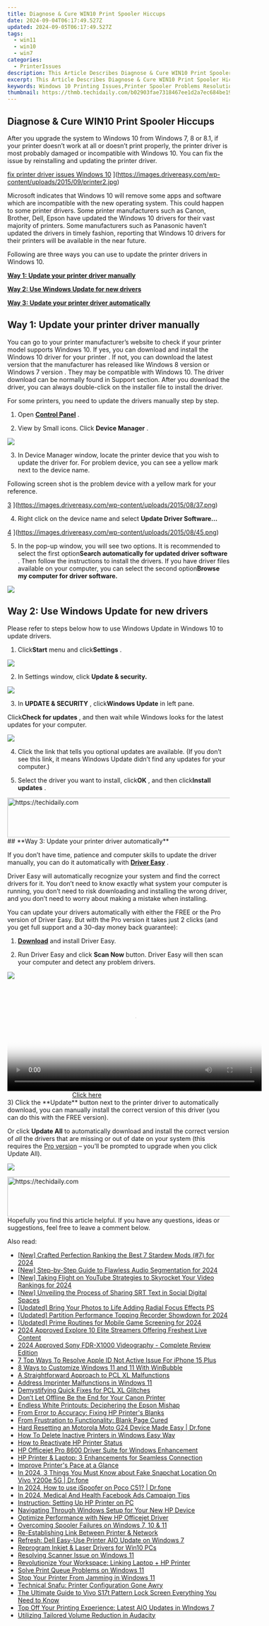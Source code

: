 ```yaml
---
title: Diagnose & Cure WIN10 Print Spooler Hiccups
date: 2024-09-04T06:17:49.527Z
updated: 2024-09-05T06:17:49.527Z
tags:
  - win11
  - win10
  - win7
categories:
  - PrinterIssues
description: This Article Describes Diagnose & Cure WIN10 Print Spooler Hiccups
excerpt: This Article Describes Diagnose & Cure WIN10 Print Spooler Hiccups
keywords: Windows 10 Printing Issues,Printer Spooler Problems Resolution,WIN10 Print Spooler Error Diagnosis,Fixing Print Driver Conflicts,Solve Print Server Malfunctions,Troubleshoot Printer Spooler Crashes,Preventing Windows 10 Printing Errors
thumbnail: https://thmb.techidaily.com/b02903fae7318467ee1d2a7ec684be197bec9e28a2f1680afb2687afaf4dfa29.jpg
---
```


## Diagnose & Cure WIN10 Print Spooler Hiccups

 After you upgrade the system to Windows 10 from Windows 7, 8 or 8.1, if your printer doesn’t work at all or doesn’t print properly, the printer driver is most probably damaged or incompatible with Windows 10\. You can fix the issue by reinstalling and updating the printer driver.

[fix printer driver issues Windows 10](https://images.drivereasy.com/wp-content/uploads/2015/09/printer2-300x236.jpg) ](https://images.drivereasy.com/wp-content/uploads/2015/09/printer2.jpg)

 Microsoft indicates that Windows 10 will remove some apps and software which are incompatible with the new operating system. This could happen to some printer drivers. Some printer manufacturers such as Canon, Brother, Dell, Epson have updated the Windows 10 drivers for their vast majority of printers. Some manufacturers such as Panasonic haven’t updated the drivers in timely fashion, reporting that Windows 10 drivers for their printers will be available in the near future.

 Following are three ways you can use to update the printer drivers in Windows 10.

**[Way 1: Update your printer driver manually](#way1)**

**[Way 2: Use Windows Update for new drivers](#way2)**

**[Way 3: Update your printer driver automatically](#way3)**

## **Way 1: Update your printer driver manually**

 You can go to your printer manufacturer’s website to check if your printer model supports Windows 10\. If yes, you can download and install the Windows 10 driver for your printer  . If not, you can download the latest version that the manufacturer has released like Windows 8 version or Windows 7 version  . They may be compatible with Windows 10\.  The driver download can be normally found in Support section. After you download the driver, you can always double-click on the installer file to install the driver.

For some printers, you need to update the drivers manually step by step.

 1) Open [**Control Panel**](https://tools.techidaily.com/drivereasy/download/) .

 2) View by Small icons. Click **Device Manager** .

![](https://images.drivereasy.com/wp-content/uploads/2017/07/img_597056d6e290b.jpg)

 3) In Device Manager window, locate the printer device that you wish to update the driver for. For problem device, you can see a yellow mark next to the device name.

 Following screen shot is the problem device with a yellow mark for your reference.

[3](https://images.drivereasy.com/wp-content/uploads/2015/08/37.png) ](https://images.drivereasy.com/wp-content/uploads/2015/08/37.png)

 4) Right click on the device name and select **Update Driver Software…**

[4](https://images.drivereasy.com/wp-content/uploads/2015/08/45.png) ](https://images.drivereasy.com/wp-content/uploads/2015/08/45.png)

 5) In the pop-up window, you will see two options. It is recommended to select the first option**Search automatically for updated driver software** . Then follow the instructions to install the drivers. If you have driver files available on your computer, you can select the second option**Browse my computer for driver software.**

![](https://images.drivereasy.com/wp-content/uploads/2017/07/img_5970573577e43.png)

## **Way 2: Use Windows Update for new drivers**

 Please refer to steps below how to use Windows Update in Windows 10 to update drivers.

 1) Click**Start** menu and click**Settings** .

![](https://images.drivereasy.com/wp-content/uploads/2017/07/img_597057a9598ee.jpg)

 2) In Settings window, click **Update & security.**

![](https://images.drivereasy.com/wp-content/uploads/2017/07/img_597057ddb9441.png)

 3) In **UPDATE & SECURITY** , click**Windows Update** in left pane.

 Click**Check for updates** , and then wait while Windows looks for the latest updates for your computer.

![](https://images.drivereasy.com/wp-content/uploads/2017/07/img_597057f2e0efc.jpg)

 4) Click the link that tells you optional updates are available. (If you don’t see this link, it means Windows Update didn’t find any updates for your computer.)

 5) Select the driver you want to install, click**OK** , and then click**Install updates** .

<!-- affiliate ads begin -->
<a href="https://appsumo.8odi.net/c/5597632/2030370/7443" target="_top" id="2030370">
  <img src="//a.impactradius-go.com/display-ad/7443-2030370" border="0" alt="https://techidaily.com" width="728" height="90"/>
</a>
<img height="0" width="0" src="https://appsumo.8odi.net/i/5597632/2030370/7443" style="position:absolute;visibility:hidden;" border="0" />
<!-- affiliate ads end -->
## **Way 3: Update your printer driver automatically**

 If you don’t have time, patience and computer skills to update the driver manually, you can do it automatically with **[Driver Easy](https://tools.techidaily.com/drivereasy/download/)**  .

 Driver Easy will automatically recognize your system and find the correct drivers for it. You don’t need to know exactly what system your computer is running, you don’t need to risk downloading and installing the wrong driver, and you don’t need to worry about making a mistake when installing.

 You can update your drivers automatically with either the FREE or the Pro version of Driver Easy. But with the Pro version it takes just 2 clicks (and you get full support and a 30-day money back guarantee):

 1) **[Download](https://tools.techidaily.com/drivereasy/download/)**   and install Driver Easy.

 2) Run Driver Easy and click **Scan Now**   button. Driver Easy will then scan your computer and detect any problem drivers.

![](https://images.drivereasy.com/wp-content/uploads/2017/07/img_5970588279d8b.jpg)

<!-- affiliate ads begin -->
<span id="1983473">
					<video width="576" height="240" style="cursor:pointer"
           poster="//a.impactradius-go.com/display-clicktoplayimage/1983473.png"
           onclick="if(!this.playClicked){this.play();this.setAttribute('controls',true);this.playClicked=true;}">
	   <source src="//a.impactradius-go.com/display-ad/22993-1983473">
	   <img src="//a.impactradius-go.com/display-clicktoplayimage/1983473.png" style="border: none; height: 100%; width: 100%; object-fit: contain">
	</video>
	<div style="width:360px;text-align:center"><a href="javascript:window.open(decodeURIComponent('https%3A%2F%2Fhomestyler.sjv.io%2Fc%2F5597632%2F1983473%2F22993'), '_blank');void(0);">Click here</a></div>
</span>
<img height="0" width="0" src="https://imp.pxf.io/i/5597632/1983473/22993" style="position:absolute;visibility:hidden;" border="0" />
<!-- affiliate ads end -->
 3) Click the **Update** button next to the printer driver to automatically download, you can manually install the correct version of this driver (you can do this with the FREE version).

 Or click **Update All**  to automatically download and install the correct version of _all_   the drivers that are missing or out of date on your system (this requires the [Pro version](https://tools.techidaily.com/drivereasy/download/) – you’ll be prompted to upgrade when you click Update All).

![](https://images.drivereasy.com/wp-content/uploads/2017/07/img_59705887d6c6d.jpg)

<!-- affiliate ads begin -->
<a href="https://appsumo.8odi.net/c/5597632/2087390/7443" target="_top" id="2087390">
  <img src="//a.impactradius-go.com/display-ad/7443-2087390" border="0" alt="https://techidaily.com" width="728" height="90"/>
</a>
<img height="0" width="0" src="https://appsumo.8odi.net/i/5597632/2087390/7443" style="position:absolute;visibility:hidden;" border="0" />
<!-- affiliate ads end -->
 Hopefully you find this article helpful. If you have any questions, ideas or suggestions, feel free to leave a comment below.

<ins class="adsbygoogle"
     style="display:block"
     data-ad-format="autorelaxed"
     data-ad-client="ca-pub-7571918770474297"
     data-ad-slot="1223367746"></ins>



<ins class="adsbygoogle"
     style="display:block"
     data-ad-client="ca-pub-7571918770474297"
     data-ad-slot="8358498916"
     data-ad-format="auto"
     data-full-width-responsive="true"></ins>





<span class="atpl-alsoreadstyle">Also read:</span>
<div><ul>
<li><a href="https://visual-screen-recording.techidaily.com/new-crafted-perfection-ranking-the-best-7-stardew-mods-7-for-2024/"><u>[New] Crafted Perfection  Ranking the Best 7 Stardew Mods (#7) for 2024</u></a></li>
<li><a href="https://fox-blue.techidaily.com/new-step-by-step-guide-to-flawless-audio-segmentation-for-2024/"><u>[New] Step-by-Step Guide to Flawless Audio Segmentation for 2024</u></a></li>
<li><a href="https://youtube-sure.techidaily.com/aking-flight-on-youtube-strategies-to-skyrocket-your-video-rankings-for-2024/"><u>[New] Taking Flight on YouTube  Strategies to Skyrocket Your Video Rankings for 2024</u></a></li>
<li><a href="https://some-guidance.techidaily.com/new-unveiling-the-process-of-sharing-srt-text-in-social-digital-spaces/"><u>[New] Unveiling the Process of Sharing SRT Text in Social Digital Spaces</u></a></li>
<li><a href="https://extra-information.techidaily.com/updated-bring-your-photos-to-life-adding-radial-focus-effects-ps/"><u>[Updated] Bring Your Photos to Life  Adding Radial Focus Effects PS</u></a></li>
<li><a href="https://screen-recording.techidaily.com/updated-partition-performance-topping-recorder-showdown-for-2024/"><u>[Updated] Partition Performance  Topping Recorder Showdown for 2024</u></a></li>
<li><a href="https://screen-recording.techidaily.com/updated-prime-routines-for-mobile-game-screening-for-2024/"><u>[Updated] Prime Routines for Mobile Game Screening for 2024</u></a></li>
<li><a href="https://fox-links.techidaily.com/2024-approved-explore-10-elite-streamers-offering-freshest-live-content/"><u>2024 Approved  Explore 10 Elite Streamers Offering Freshest Live Content</u></a></li>
<li><a href="https://fox-friendly.techidaily.com/2024-approved-sony-fdr-x1000-videography-complete-review-edition/"><u>2024 Approved  Sony FDR-X1000 Videography - Complete Review Edition</u></a></li>
<li><a href="https://ios-unlock.techidaily.com/7-top-ways-to-resolve-apple-id-not-active-issue-for-iphone-15-plus-by-drfone-ios/"><u>7 Top Ways To Resolve Apple ID Not Active Issue For iPhone 15 Plus</u></a></li>
<li><a href="https://win11-tips.techidaily.com/8-ways-to-customize-windows-11-and-11-with-winbubble/"><u>8 Ways to Customize Windows 11 and 11 With WinBubble</u></a></li>
<li><a href="https://printer-issues.techidaily.com/a-straightforward-approach-to-pcl-xl-malfunctions/"><u>A Straightforward Approach to PCL XL Malfunctions</u></a></li>
<li><a href="https://printer-issues.techidaily.com/address-imprinter-malfunctions-in-windows-11/"><u>Address Imprinter Malfunctions in Windows 11</u></a></li>
<li><a href="https://printer-issues.techidaily.com/demystifying-quick-fixes-for-pcl-xl-glitches/"><u>Demystifying Quick Fixes for PCL XL Glitches</u></a></li>
<li><a href="https://printer-issues.techidaily.com/dont-let-offline-be-the-end-for-your-canon-printer/"><u>Don’t Let Offline Be the End for Your Canon Printer</u></a></li>
<li><a href="https://printer-issues.techidaily.com/endless-white-printouts-deciphering-the-epson-mishap/"><u>Endless White Printouts: Deciphering the Epson Mishap</u></a></li>
<li><a href="https://printer-issues.techidaily.com/from-error-to-accuracy-fixing-hp-printers-blanks/"><u>From Error to Accuracy: Fixing HP Printer's Blanks</u></a></li>
<li><a href="https://printer-issues.techidaily.com/from-frustration-to-functionality-blank-page-cured/"><u>From Frustration to Functionality: Blank Page Cured</u></a></li>
<li><a href="https://techidaily.com/hard-resetting-an-motorola-moto-g24-device-made-easy-drfone-by-drfone-reset-android-reset-android/"><u>Hard Resetting an Motorola Moto G24 Device Made Easy | Dr.fone</u></a></li>
<li><a href="https://printer-issues.techidaily.com/how-to-delete-inactive-printers-in-windows-easy-way/"><u>How To Delete Inactive Printers in Windows Easy Way</u></a></li>
<li><a href="https://printer-issues.techidaily.com/how-to-reactivate-hp-printer-status/"><u>How to Reactivate HP Printer Status</u></a></li>
<li><a href="https://printer-issues.techidaily.com/hp-officejet-pro-8600-driver-suite-for-windows-enhancement/"><u>HP Officejet Pro 8600 Driver Suite for Windows Enhancement</u></a></li>
<li><a href="https://printer-issues.techidaily.com/hp-printer-and-laptop-3-enhancements-for-seamless-connection/"><u>HP Printer & Laptop: 3 Enhancements for Seamless Connection</u></a></li>
<li><a href="https://printer-issues.techidaily.com/improve-printers-pace-at-a-glance/"><u>Improve Printer's Pace at a Glance</u></a></li>
<li><a href="https://location-social.techidaily.com/in-2024-3-things-you-must-know-about-fake-snapchat-location-on-vivo-y200e-5g-drfone-by-drfone-virtual-android/"><u>In 2024, 3 Things You Must Know about Fake Snapchat Location On Vivo Y200e 5G | Dr.fone</u></a></li>
<li><a href="https://pokemon-go-android.techidaily.com/in-2024-how-to-use-ispoofer-on-poco-c51-drfone-by-drfone-virtual-android/"><u>In 2024, How to use iSpoofer on Poco C51? | Dr.fone</u></a></li>
<li><a href="https://extra-guidance.techidaily.com/in-2024-medical-and-health-facebook-ads-campaign-tips/"><u>In 2024, Medical And Health Facebook Ads Campaign Tips</u></a></li>
<li><a href="https://printer-issues.techidaily.com/instruction-setting-up-hp-printer-on-pc/"><u>Instruction: Setting Up HP Printer on PC</u></a></li>
<li><a href="https://printer-issues.techidaily.com/navigating-through-windows-setup-for-your-new-hp-device/"><u>Navigating Through Windows Setup for Your New HP Device</u></a></li>
<li><a href="https://printer-issues.techidaily.com/optimize-performance-with-new-hp-officejet-driver/"><u>Optimize Performance with New HP Officejet Driver</u></a></li>
<li><a href="https://printer-issues.techidaily.com/overcoming-spooler-failures-on-windows-7-10-and-11/"><u>Overcoming Spooler Failures on Windows 7, 10 & 11</u></a></li>
<li><a href="https://printer-issues.techidaily.com/re-establishing-link-between-printer-and-network/"><u>Re-Establishing Link Between Printer & Network</u></a></li>
<li><a href="https://printer-issues.techidaily.com/refresh-dell-easy-use-printer-aio-update-on-windows-7/"><u>Refresh: Dell Easy-Use Printer AIO Update on Windows 7</u></a></li>
<li><a href="https://printer-issues.techidaily.com/reprogram-inkjet-and-laser-drivers-for-win10-pcs/"><u>Reprogram Inkjet & Laser Drivers for Win10 PCs</u></a></li>
<li><a href="https://printer-issues.techidaily.com/resolving-scanner-issue-on-windows-11/"><u>Resolving Scanner Issue on Windows 11</u></a></li>
<li><a href="https://printer-issues.techidaily.com/revolutionize-your-workspace-linking-laptop-plus-hp-printer/"><u>Revolutionize Your Workspace: Linking Laptop + HP Printer</u></a></li>
<li><a href="https://printer-issues.techidaily.com/solve-print-queue-problems-on-windows-11/"><u>Solve Print Queue Problems on Windows 11</u></a></li>
<li><a href="https://printer-issues.techidaily.com/stop-your-printer-from-jamming-in-windows-11/"><u>Stop Your Printer From Jamming in Windows 11</u></a></li>
<li><a href="https://printer-issues.techidaily.com/technical-snafu-printer-configuration-gone-awry/"><u>Technical Snafu: Printer Configuration Gone Awry</u></a></li>
<li><a href="https://android-unlock.techidaily.com/the-ultimate-guide-to-vivo-s17t-pattern-lock-screen-everything-you-need-to-know-by-drfone-android/"><u>The Ultimate Guide to Vivo S17t Pattern Lock Screen Everything You Need to Know</u></a></li>
<li><a href="https://printer-issues.techidaily.com/top-off-your-printing-experience-latest-aio-updates-in-windows-7/"><u>Top Off Your Printing Experience: Latest AIO Updates in WIndows 7</u></a></li>
<li><a href="https://extra-lessons.techidaily.com/utilizing-tailored-volume-reduction-in-audacity/"><u>Utilizing Tailored Volume Reduction in Audacity</u></a></li>
</ul></div>
